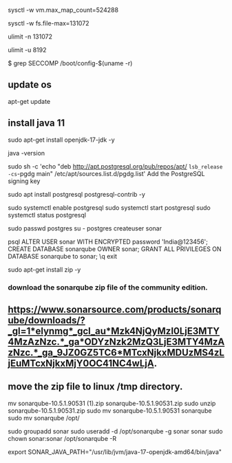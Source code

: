 sysctl -w vm.max_map_count=524288

sysctl -w fs.file-max=131072

ulimit -n 131072

ulimit -u 8192

$ grep SECCOMP /boot/config-$(uname -r)

## update os
apt-get update

## install java 11
sudo apt-get install openjdk-17-jdk -y

java -version

sudo sh -c 'echo "deb http://apt.postgresql.org/pub/repos/apt/ `lsb_release -cs`-pgdg main" /etc/apt/sources.list.d/pgdg.list' Add the PostgreSQL signing key

sudo apt install postgresql postgresql-contrib -y

sudo systemctl enable postgresql
sudo systemctl start postgresql
sudo systemctl status postgresql

sudo passwd postgres
su - postgres
createuser sonar

psql
ALTER USER sonar WITH ENCRYPTED password 'India@123456';
CREATE DATABASE sonarqube OWNER sonar;
GRANT ALL PRIVILEGES ON DATABASE sonarqube to sonar;
\q
exit


sudo apt-get install zip -y


### download the sonarqube zip file of the community edition.

## https://www.sonarsource.com/products/sonarqube/downloads/?_gl=1*elynmg*_gcl_au*Mzk4NjQyMzI0LjE3MTY4MzAzNzc.*_ga*ODYzNzk2MzQ3LjE3MTY4MzAzNzc.*_ga_9JZ0GZ5TC6*MTcxNjkxMDUzMS4zLjEuMTcxNjkxMjY0OC41NC4wLjA.

## move the zip file to linux /tmp directory.

mv sonarqube-10.5.1.90531 (1).zip sonarqube-10.5.1.90531.zip
sudo unzip sonarqube-10.5.1.90531.zip
sudo mv sonarqube-10.5.1.90531 sonarqube
sudo mv sonarqube /opt/


sudo groupadd sonar
sudo useradd -d /opt/sonarqube -g sonar sonar
sudo chown sonar:sonar /opt/sonarqube -R







export SONAR_JAVA_PATH="/usr/lib/jvm/java-17-openjdk-amd64/bin/java"
